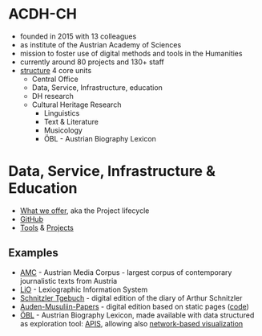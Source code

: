 # ACDH-CH

* founded in 2015 with 13 colleagues
* as institute of the Austrian Academy of Sciences
* mission to foster use of digital methods and tools in the Humanities
* currently around 80 projects and 130+ staff
* [structure](https://www.oeaw.ac.at/acdh/about/structure)
  4 core units
  * Central Office
  * Data, Service, Infrastructure, education
  * DH research
  * Cultural Heritage Research
    * Linguistics
    * Text & Literature
    * Musicology
    * ÖBL - Austrian Biography Lexicon

# Data, Service, Infrastructure & Education

* [What we offer](https://www.oeaw.ac.at/acdh/what-we-offer), aka the Project lifecycle
* [GitHub](https://github.com/acdh-oeaw/)
* [Tools](https://www.oeaw.ac.at/acdh/tools/) & [Projects](https://www.oeaw.ac.at/acdh/projects/)

## Examples

* [AMC](https://amc.acdh.oeaw.ac.at/) - Austrian Media Corpus - largest corpus of contemporary  journalistic texts from Austria
* [LiO](https://lioe.dioe.at/) - Lexiographic Information System
* [Schnitzler Tgebuch](schnitzler-tagebuch.acdh.oeaw.ac.at/) - digital edition of the diary of Arthur Schnitzler
* [Auden-Musuliin-Papers](https://amp.acdh.oeaw.ac.at/) - digital edition based on static pages  ([code](https://github.com/Auden-Musulin-Papers/amp-app))
* [ÖBL](https://www.oeaw.ac.at/acdh/oebl) - Austrian Biography Lexicon, made available with data structured as exploration tool: [APIS](apis.acdh.oeaw.ac.at/), allowing also [network-based visualization](https://apis-hub.acdh-dev.oeaw.ac.at/)
